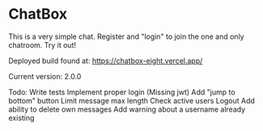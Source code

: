 # ChatBox

This is a very simple chat. Register and "login" to join the one and only chatroom. Try it out!

Deployed build found at: https://chatbox-eight.vercel.app/

Current version: 2.0.0

Todo:
Write tests
Implement proper login (Missing jwt)
Add "jump to bottom" button
Limit message max length
Check active users
Logout
Add ability to delete own messages
Add warning about a username already existing
